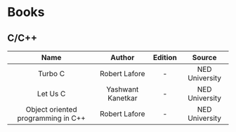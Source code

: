 # Books

## C/C++

|Name|Author|Edition|Source|
|:-:|:-:|:-:|:-:|
|Turbo C|Robert Lafore|-|NED University|
|Let Us C|Yashwant Kanetkar|-|NED University|
|Object oriented programming in C++|Robert Lafore|-|NED University|


